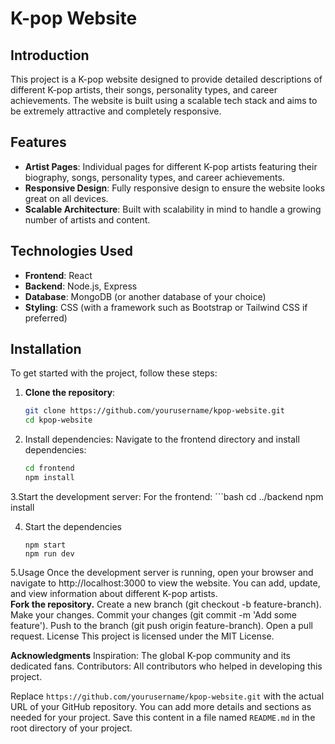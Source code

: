 # K-pop Website

## Introduction

This project is a K-pop website designed to provide detailed descriptions of different K-pop artists, their songs, personality types, and career achievements. The website is built using a scalable tech stack and aims to be extremely attractive and completely responsive.

## Features

- **Artist Pages**: Individual pages for different K-pop artists featuring their biography, songs, personality types, and career achievements.
- **Responsive Design**: Fully responsive design to ensure the website looks great on all devices.
- **Scalable Architecture**: Built with scalability in mind to handle a growing number of artists and content.

## Technologies Used

- **Frontend**: React
- **Backend**: Node.js, Express
- **Database**: MongoDB (or another database of your choice)
- **Styling**: CSS (with a framework such as Bootstrap or Tailwind CSS if preferred)

## Installation

To get started with the project, follow these steps:

1. **Clone the repository**:
    ```bash
    git clone https://github.com/yourusername/kpop-website.git
    cd kpop-website
2. Install dependencies:
Navigate to the frontend directory and install dependencies:
    ```bash
    cd frontend
    npm install

3.Start the development server:
For the frontend:
    ```bash
    cd ../backend
    npm install

4. Start the dependencies
    ```bash(for frontend and backend )
    npm start
    npm run dev

5.Usage
Once the development server is running, open your browser and navigate to http://localhost:3000 to view the website. You can add, update, and view information about different K-pop artists.        
**Fork the repository.**
Create a new branch (git checkout -b feature-branch).
Make your changes.
Commit your changes (git commit -m 'Add some feature').
Push to the branch (git push origin feature-branch).
Open a pull request.
License
This project is licensed under the MIT License.

**Acknowledgments**
Inspiration: The global K-pop community and its dedicated fans.
Contributors: All contributors who helped in developing this project.


Replace `https://github.com/yourusername/kpop-website.git` with the actual URL of your GitHub repository. You can add more details and sections as needed for your project. Save this content in a file named `README.md` in the root directory of your project.










